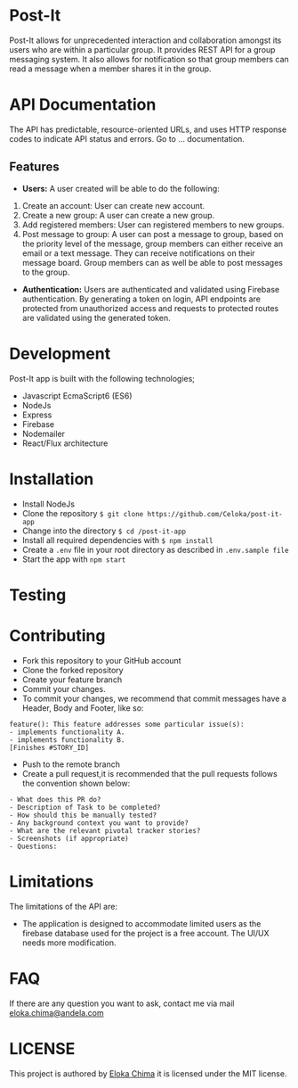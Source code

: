 # Post-It

Post-It allows for unprecedented interaction and collaboration amongst its users who are within a particular group. It provides REST API for a group messaging system. It also allows for notification so that group members can read a message when a member shares it in the group. 

# API Documentation

The API has predictable, resource-oriented URLs, and uses HTTP response codes to indicate API status and errors. Go to ... documentation.

## Features

* **Users:** A user created will be able to do the following: 

1. Create an account: User can create new account.
2. Create a new group: A user can create a new group.
3. Add registered members: User can registered members to new groups.
4. Post message to group: A user can post a message to group, based on the priority level of the message, group members can either receive an email or a text message. They can receive notifications on their message board. Group members can as well be able to post messages to the group.


* **Authentication:**  Users are authenticated and validated using Firebase authentication. By generating a token on login, API endpoints are protected from unauthorized access and requests to protected routes are validated using the generated token.

# Development

Post-It app is built with the following technologies;

* Javascript EcmaScript6 (ES6)
* NodeJs
* Express
* Firebase
* Nodemailer
* React/Flux architecture

# Installation

* Install NodeJs
* Clone the repository `$ git clone https://github.com/Celoka/post-it-app`
* Change into the directory `$ cd /post-it-app`
* Install all required dependencies with `$ npm install`
* Create a `.env` file in your root directory as described in `.env.sample file`
* Start the app with `npm start`

# Testing

# Contributing

* Fork this repository to your GitHub account
* Clone the forked repository
* Create your feature branch
* Commit your changes.
* To commit your changes, we recommend that commit messages have a Header, Body and Footer, like so:

```
feature(): This feature addresses some particular issue(s):
- implements functionality A.
- implements functionality B.
[Finishes #STORY_ID]
```

* Push to the remote branch
* Create a pull request,it is recommended that the pull requests follows the convention shown below:

```
- What does this PR do?
- Description of Task to be completed?
- How should this be manually tested?
- Any background context you want to provide?
- What are the relevant pivotal tracker stories?
- Screenshots (if appropriate)
- Questions:
```

# Limitations

The limitations of the API are:

* The application is designed to accommodate limited users as the firebase database used for the project is a free account. The UI/UX needs more modification.

# FAQ

If there are any question you want to ask, contact me via mail eloka.chima@andela.com

# LICENSE

This project is authored by [Eloka Chima](https://github.com/Celoka) it is licensed under the MIT license.